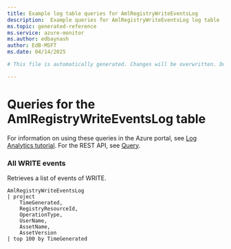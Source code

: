 ```yaml
---
title: Example log table queries for AmlRegistryWriteEventsLog
description:  Example queries for AmlRegistryWriteEventsLog log table
ms.topic: generated-reference
ms.service: azure-monitor
ms.author: edbaynash
author: EdB-MSFT
ms.date: 04/14/2025

# This file is automatically generated. Changes will be overwritten. Do not change this file directly. 

---
```


# Queries for the AmlRegistryWriteEventsLog table

For information on using these queries in the Azure portal, see [Log Analytics tutorial](/azure/azure-monitor/logs/log-analytics-tutorial). For the REST API, see [Query](/azure/azure-monitor/logs/api/overview).


### All WRITE events  


Retrieves a list of events of WRITE.  

```query
AmlRegistryWriteEventsLog
| project
	TimeGenerated,
	RegistryResourceId,
	OperationType,
	UserName,
	AssetName,
	AssetVersion
| top 100 by TimeGenerated
```

